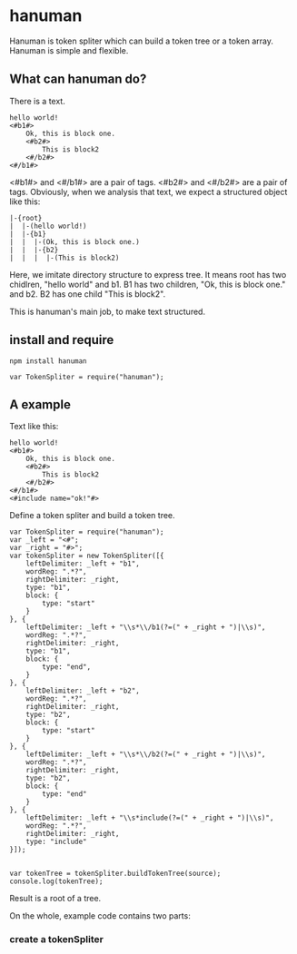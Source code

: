 hanuman
=================================== 
Hanuman is token spliter which can build a token tree or a token array.<br>
Hanuman is simple and flexible.

What can hanuman do?
-----------------------------------
There is a text.
```
hello world!
<#b1#> 
    Ok, this is block one.
	<#b2#>
		This is block2
	<#/b2#>
<#/b1#>
```
<#b1#> and <#/b1#> are a pair of tags. <#b2#> and <#/b2#> are a pair of tags. Obviously, when we analysis that text, we expect a structured object like this:
```
|-{root}
|  |-(hello world!)
|  |-{b1}
|  |  |-(Ok, this is block one.)
|  |  |-{b2}
|  |  |  |-(This is block2)
```
Here, we imitate directory structure to express tree. It means root has two chidlren, "hello world" and b1. B1 has two children, "Ok, this is block one." and b2. B2 has one child "This is block2".

This is hanuman's main job, to make text structured.

install and require
-------------------------------------------------------------------
```
npm install hanuman
```
```
var TokenSpliter = require("hanuman");
```
A example
---------------------------------------------------------------------
Text like this: 
```
hello world!
<#b1#> 
    Ok, this is block one.
    <#b2#>
        This is block2
    <#/b2#>
<#/b1#>
<#include name="ok!"#>
```
Define a token spliter and build a token tree.
```
var TokenSpliter = require("hanuman");
var _left = "<#";
var _right = "#>";
var tokenSpliter = new TokenSpliter([{
	leftDelimiter: _left + "b1",
	wordReg: ".*?",
	rightDelimiter: _right,
	type: "b1",
	block: {
		type: "start"
	}
}, {
	leftDelimiter: _left + "\\s*\\/b1(?=(" + _right + ")|\\s)",
	wordReg: ".*?",
	rightDelimiter: _right,
	type: "b1",
	block: {
		type: "end",
	}
}, {
	leftDelimiter: _left + "b2",
	wordReg: ".*?",
	rightDelimiter: _right,
	type: "b2",
	block: {
		type: "start"
	}
}, {
	leftDelimiter: _left + "\\s*\\/b2(?=(" + _right + ")|\\s)",
	wordReg: ".*?",
	rightDelimiter: _right,
	type: "b2",
	block: {
		type: "end"
	}
}, {
	leftDelimiter: _left + "\\s*include(?=(" + _right + ")|\\s)",
	wordReg: ".*?",
	rightDelimiter: _right,
	type: "include"
}]);


var tokenTree = tokenSpliter.buildTokenTree(source);
console.log(tokenTree);
```
Result is a root of a tree.

On the whole, example code contains two parts:
### create a tokenSpliter
